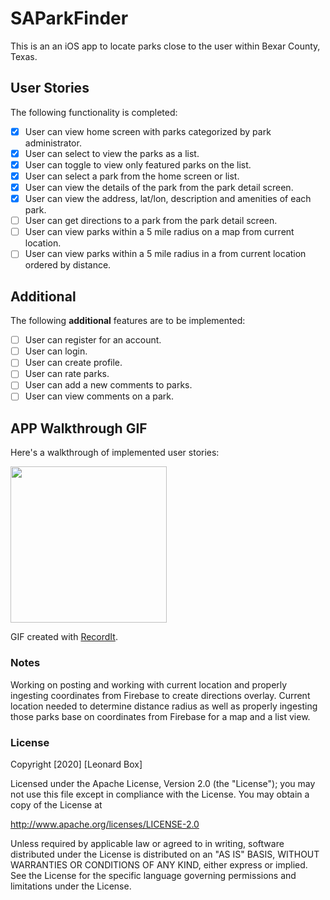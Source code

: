 # SAParkFinder

This is an an iOS app to locate parks close to the user within Bexar County, Texas.

## User Stories

The following functionality is completed:

- [x] User can view home screen with parks categorized by park administrator.
- [x] User can select to view the parks as a list.
- [x] User can toggle to view only featured parks on the list.
- [x] User can select a park from the home screen or list. 
- [x] User can view the details of the park from the park detail screen.
- [x] User can view the address, lat/lon, description and amenities of each park. 
- [ ] User can get directions to a park from the park detail screen.
- [ ] User can view parks within a 5 mile radius on a map from current location.
- [ ] User can view parks within a 5 mile radius in a from current location ordered by distance.

## Additional

The following **additional** features are to be implemented:
- [ ] User can register for an account.
- [ ] User can login.
- [ ] User can create profile.
- [ ] User can rate parks.
- [ ] User can add a new comments to parks.
- [ ] User can view comments on a park.

## APP Walkthrough GIF

Here's a walkthrough of implemented user stories:

<img src='https://recordit.co/xxx.gif' width=250>

GIF created with [RecordIt](https://recordit.co/XBD7C26hlt.gif).

### Notes
Working on posting and working with current location and properly ingesting coordinates from Firebase to create directions overlay. Current location needed to determine distance radius as well as properly ingesting those parks base on coordinates from Firebase for a map and a list view.

### License

Copyright [2020] [Leonard Box]

Licensed under the Apache License, Version 2.0 (the "License");
you may not use this file except in compliance with the License.
You may obtain a copy of the License at

http://www.apache.org/licenses/LICENSE-2.0

Unless required by applicable law or agreed to in writing, software
distributed under the License is distributed on an "AS IS" BASIS,
WITHOUT WARRANTIES OR CONDITIONS OF ANY KIND, either express or implied.
See the License for the specific language governing permissions and
limitations under the License.
